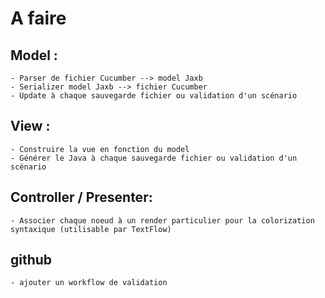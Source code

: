 # A faire

## Model : 
	- Parser de fichier Cucumber --> model Jaxb
	- Serializer model Jaxb --> fichier Cucumber
	- Update à chaque sauvegarde fichier ou validation d'un scénario
		
## View :
	- Construire la vue en fonction du model
	- Générer le Java à chaque sauvegarde fichier ou validation d'un scénario


## Controller / Presenter:
	- Associer chaque noeud à un render particulier pour la colorization syntaxique (utilisable par TextFlow)
	
## github
	- ajouter un workflow de validation 